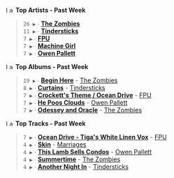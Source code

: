 <!--START_LASTFM_ARTISTS:{"period": "7day", "rows": 5}-->
<a href="https://last.fm" target="_blank"><img src="https://user-images.githubusercontent.com/17434202/215290617-e793598d-d7c9-428f-9975-156db1ba89cc.svg" alt="Last.fm Logo" width="18" height="13"/></a> **Top Artists - Past Week**

> `26 ▶️` ∙ **[The Zombies](https://www.last.fm/music/The+Zombies)**<br/>
> `11 ▶️` ∙ **[Tindersticks](https://www.last.fm/music/Tindersticks)**<br/>
> `7 ▶️` ∙ **[FPU](https://www.last.fm/music/FPU)**<br/>
> `7 ▶️` ∙ **[Machine Girl](https://www.last.fm/music/Machine+Girl)**<br/>
> `7 ▶️` ∙ **[Owen Pallett](https://www.last.fm/music/Owen+Pallett)**<br/>
<!--END_LASTFM_ARTISTS-->

<!--START_LASTFM_ALBUMS:{"period": "7day", "rows": 5}-->
<a href="https://last.fm" target="_blank"><img src="https://user-images.githubusercontent.com/17434202/215290617-e793598d-d7c9-428f-9975-156db1ba89cc.svg" alt="Last.fm Logo" width="18" height="13"/></a> **Top Albums - Past Week**

> `19 ▶️` ∙ **[Begin Here](https://www.last.fm/music/The+Zombies/Begin+Here)** - [The Zombies](https://www.last.fm/music/The+Zombies)<br/>
> `8 ▶️` ∙ **[Curtains](https://www.last.fm/music/Tindersticks/Curtains)** - [Tindersticks](https://www.last.fm/music/Tindersticks)<br/>
> `7 ▶️` ∙ **[Crockett's Theme / Ocean Drive](https://www.last.fm/music/FPU/Crockett%27s+Theme+%2F+Ocean+Drive)** - [FPU](https://www.last.fm/music/FPU)<br/>
> `7 ▶️` ∙ **[He Poos Clouds](https://www.last.fm/music/Owen+Pallett/He+Poos+Clouds)** - [Owen Pallett](https://www.last.fm/music/Owen+Pallett)<br/>
> `7 ▶️` ∙ **[Odessey and Oracle](https://www.last.fm/music/The+Zombies/Odessey+and+Oracle)** - [The Zombies](https://www.last.fm/music/The+Zombies)<br/>
<!--END_LASTFM_ALBUMS-->

<!--START_LASTFM_TRACKS:{"period": "7day", "rows": 5}-->
<a href="https://last.fm" target="_blank"><img src="https://user-images.githubusercontent.com/17434202/215290617-e793598d-d7c9-428f-9975-156db1ba89cc.svg" alt="Last.fm Logo" width="18" height="13"/></a> **Top Tracks - Past Week**

> `7 ▶️` ∙ **[Ocean Drive - Tiga's White Linen Vox](https://www.last.fm/music/FPU/_/Ocean+Drive+-+Tiga%27s+White+Linen+Vox)** - [FPU](https://www.last.fm/music/FPU)<br/>
> `4 ▶️` ∙ **[Skin](https://www.last.fm/music/Marriages/_/Skin)** - [Marriages](https://www.last.fm/music/Marriages)<br/>
> `4 ▶️` ∙ **[This Lamb Sells Condos](https://www.last.fm/music/Owen+Pallett/_/This+Lamb+Sells+Condos)** - [Owen Pallett](https://www.last.fm/music/Owen+Pallett)<br/>
> `4 ▶️` ∙ **[Summertime](https://www.last.fm/music/The+Zombies/_/Summertime)** - [The Zombies](https://www.last.fm/music/The+Zombies)<br/>
> `4 ▶️` ∙ **[Another Night In](https://www.last.fm/music/Tindersticks/_/Another+Night+In)** - [Tindersticks](https://www.last.fm/music/Tindersticks)<br/>
<!--END_LASTFM_TRACKS-->